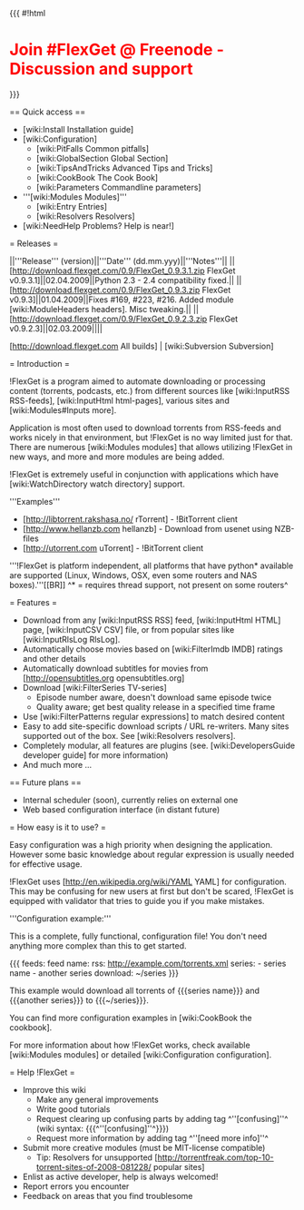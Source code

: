 {{{
#!html
<h1 style="text-align: left; color: red">Join #FlexGet @ Freenode - Discussion and support</h1>
}}}

== Quick access ==

 * [wiki:Install Installation guide]
 * [wiki:Configuration]
   * [wiki:PitFalls Common pitfalls]
   * [wiki:GlobalSection Global Section]
   * [wiki:TipsAndTricks Advanced Tips and Tricks]
   * [wiki:CookBook The Cook Book]
   * [wiki:Parameters Commandline parameters]
 * '''[wiki:Modules Modules]'''
   * [wiki:Entry Entries]
   * [wiki:Resolvers Resolvers]
 * [wiki:NeedHelp Problems? Help is near!]

= Releases =

||'''Release''' (version)||'''Date''' (dd.mm.yyy)||'''Notes'''||
||[http://download.flexget.com/0.9/FlexGet_0.9.3.1.zip FlexGet v0.9.3.1]||02.04.2009||Python 2.3 - 2.4 compatibility fixed.||
||[http://download.flexget.com/0.9/FlexGet_0.9.3.zip FlexGet v0.9.3]||01.04.2009||Fixes #169, #223, #216. Added module [wiki:ModuleHeaders headers]. Misc tweaking.||
||[http://download.flexget.com/0.9/FlexGet_0.9.2.3.zip FlexGet v0.9.2.3]||02.03.2009||||

[http://download.flexget.com All builds] | [wiki:Subversion Subversion]

= Introduction =

!FlexGet is a program aimed to automate downloading or processing content (torrents, podcasts, etc.) from different
sources like [wiki:InputRSS RSS-feeds], [wiki:InputHtml html-pages], various sites and [wiki:Modules#Inputs more].

Application is most often used to download torrents from RSS-feeds and works nicely in that environment, but !FlexGet is no way limited just for that. There are numerous [wiki:Modules modules] that allows utilizing !FlexGet in new ways, and more and more modules are being added.

!FlexGet is extremely useful in conjunction with applications which have [wiki:WatchDirectory watch directory] support.

'''Examples'''

 * [http://libtorrent.rakshasa.no/ rTorrent] - !BitTorrent client
 * [http://www.hellanzb.com hellanzb] - Download from usenet using NZB-files
 * [http://utorrent.com uTorrent] - !BitTorrent client

'''!FlexGet is platform independent, all platforms that have python* available are supported (Linux, Windows, OSX, even some routers and NAS boxes).'''[[BR]]
^* = requires thread support, not present on some routers^ 

= Features =

 * Download from any [wiki:InputRSS RSS] feed, [wiki:InputHtml HTML] page, [wiki:InputCSV CSV] file, or from popular sites like [wiki:InputRlsLog RlsLog].
 * Automatically choose movies based on [wiki:FilterImdb IMDB] ratings and other details
 * Automatically download subtitles for movies from [http://opensubtitles.org opensubtitles.org]
 * Download [wiki:FilterSeries TV-series]
   * Episode number aware, doesn't download same episode twice
   * Quality aware; get best quality release in a specified time frame
 * Use [wiki:FilterPatterns regular expressions] to match desired content
 * Easy to add site-specific download scripts / URL re-writers. Many sites supported out of the box. See [wiki:Resolvers resolvers].
 * Completely modular, all features are plugins (see. [wiki:DevelopersGuide developer guide] for more information)
 * And much more ...

== Future plans ==

 * Internal scheduler (soon), currently relies on external one
 * Web based configuration interface (in distant future)

= How easy is it to use? =

Easy configuration was a high priority when designing the application. However some basic knowledge 
about regular expression is usually needed for effective usage.

!FlexGet uses [http://en.wikipedia.org/wiki/YAML YAML] for configuration. This may be confusing for new users at first but don't be scared, !FlexGet is equipped with validator that tries to guide you if you make mistakes.

'''Configuration example:''' 

This is a complete, fully functional, configuration file! You don't need anything more complex than this to get started.

{{{
feeds:
  feed name:
    rss: http://example.com/torrents.xml
    series:
      - series name
      - another series
    download: ~/series
}}}

This example would download all torrents of {{{series name}}} and {{{another series}}} to {{{~/series}}}.

You can find more configuration examples in [wiki:CookBook the cookbook].

For more information about how !FlexGet works, check available [wiki:Modules modules] or detailed [wiki:Configuration configuration].

= Help !FlexGet =

 * Improve this wiki
   * Make any general improvements
   * Write good tutorials
   * Request clearing up confusing parts by adding tag ^''[confusing]''^ (wiki syntax: {{{^''[confusing]''^}}})
   * Request more information by adding tag ^''[need more info]''^
 * Submit more creative modules (must be MIT-license compatible)
   * Tip: Resolvers for unsupported [http://torrentfreak.com/top-10-torrent-sites-of-2008-081228/ popular sites]
 * Enlist as active developer, help is always welcomed!
 * Report errors you encounter
 * Feedback on areas that you find troublesome